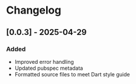 # Changelog

## [0.0.3] - 2025-04-29
### Added
- Improved error handling
- Updated pubspec metadata
- Formatted source files to meet Dart style guide

